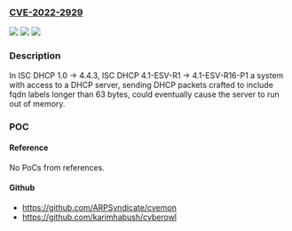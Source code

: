 ### [CVE-2022-2929](https://cve.mitre.org/cgi-bin/cvename.cgi?name=CVE-2022-2929)
![](https://img.shields.io/static/v1?label=Product&message=ISC%20DHCP&color=blue)
![](https://img.shields.io/static/v1?label=Version&message=n%2Fa&color=blue)
![](https://img.shields.io/static/v1?label=Vulnerability&message=The%20function%20fqdn_universe_decode()%20allocates%20buffer%20space%20for%20the%20contents%20of%20option%2081%20(fqdn)%20data%20received%20in%20a%20DHCP%20packet.%20The%20maximum%20length%20of%20a%20DNS%20label%20is%2063%20bytes.%20The%20function%20tests%20the%20length%20byte%20of%20each%20label%20contained%20in%20the%20fqdn%3B%20if%20it%20finds%20a%20label%20whose%20length%20byte%20value%20is%20larger%20than%2063%2C%20it%20returns%20without%20dereferencing%20the%20buffer%20space.%20This%20will%20cause%20a%20memory%20leak.%20Affects%20In%20ISC%20DHCP%201.0%20-%3E%204.4.3%2C%20ISC%20DHCP%204.1-ESV-R1%20-%3E%204.1-ESV-R16-P1&color=brighgreen)

### Description

In ISC DHCP 1.0 -> 4.4.3, ISC DHCP 4.1-ESV-R1 -> 4.1-ESV-R16-P1 a system with access to a DHCP server, sending DHCP packets crafted to include fqdn labels longer than 63 bytes, could eventually cause the server to run out of memory.

### POC

#### Reference
No PoCs from references.

#### Github
- https://github.com/ARPSyndicate/cvemon
- https://github.com/karimhabush/cyberowl

